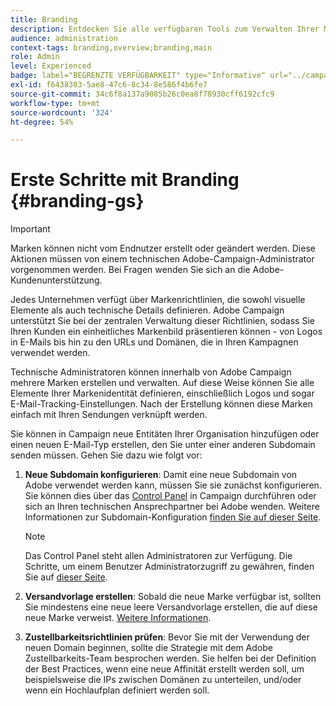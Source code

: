 ```yaml
---
title: Branding
description: Entdecken Sie alle verfügbaren Tools zum Verwalten Ihrer Markenidentitäten
audience: administration
context-tags: branding,overview;branding,main
role: Admin
level: Experienced
badge: label="BEGRENZTE VERFÜGBARKEIT" type="Informative" url="../campaign-standard-migration-home.md" tooltip="Auf Campaign Standard migrierte Benutzer beschränkt"
exl-id: f6438303-5ae8-47c6-8c34-8e586f4b6fe7
source-git-commit: 34c6f8a137a9085b26c0ea8f78930cff6192cfc9
workflow-type: tm+mt
source-wordcount: '324'
ht-degree: 54%

---
```


# Erste Schritte mit Branding {#branding-gs}

>[!IMPORTANT]
>
>Marken können nicht vom Endnutzer erstellt oder geändert werden. Diese Aktionen müssen von einem technischen Adobe-Campaign-Administrator vorgenommen werden. Bei Fragen wenden Sie sich an die Adobe-Kundenunterstützung.

Jedes Unternehmen verfügt über Markenrichtlinien, die sowohl visuelle Elemente als auch technische Details definieren. Adobe Campaign unterstützt Sie bei der zentralen Verwaltung dieser Richtlinien, sodass Sie Ihren Kunden ein einheitliches Markenbild präsentieren können - von Logos in E-Mails bis hin zu den URLs und Domänen, die in Ihren Kampagnen verwendet werden.

Technische Administratoren können innerhalb von Adobe Campaign mehrere Marken erstellen und verwalten. Auf diese Weise können Sie alle Elemente Ihrer Markenidentität definieren, einschließlich Logos und sogar E-Mail-Tracking-Einstellungen. Nach der Erstellung können diese Marken einfach mit Ihren Sendungen verknüpft werden.

Sie können in Campaign neue Entitäten Ihrer Organisation hinzufügen oder einen neuen E-Mail-Typ erstellen, den Sie unter einer anderen Subdomain senden müssen. Gehen Sie dazu wie folgt vor:

1. **Neue Subdomain konfigurieren**: Damit eine neue Subdomain von Adobe verwendet werden kann, müssen Sie sie zunächst konfigurieren. Sie können dies über das [Control Panel](https://experienceleague.adobe.com/docs/control-panel/using/subdomains-and-certificates/subdomains-branding.html?lang=de) in Campaign durchführen oder sich an Ihren technischen Ansprechpartner bei Adobe wenden. Weitere Informationen zur Subdomain-Konfiguration [finden Sie auf dieser Seite](https://experienceleague.adobe.com/en/docs/deliverability-learn/deliverability-best-practice-guide/additional-resources/campaign/ac-domain-name-setup).

   >[!NOTE]
   >
   >Das Control Panel steht allen Administratoren zur Verfügung. Die Schritte, um einem Benutzer Administratorzugriff zu gewähren, finden Sie auf [dieser Seite](https://experienceleague.adobe.com/docs/control-panel/using/discover-control-panel/managing-permissions.html?lang=de#discover-control-panel).

1. **Versandvorlage erstellen**: Sobald die neue Marke verfügbar ist, sollten Sie mindestens eine neue leere Versandvorlage erstellen, die auf diese neue Marke verweist. [Weitere Informationen](branding-assign.md).

1. **Zustellbarkeitsrichtlinien prüfen**: Bevor Sie mit der Verwendung der neuen Domain beginnen, sollte die Strategie mit dem Adobe Zustellbarkeits-Team besprochen werden. Sie helfen bei der Definition der Best Practices, wenn eine neue Affinität erstellt werden soll, um beispielsweise die IPs zwischen Domänen zu unterteilen, und/oder wenn ein Hochlaufplan definiert werden soll.

